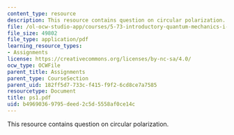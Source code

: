 ```yaml
---
content_type: resource
description: This resource contains question on circular polarization.
file: /ol-ocw-studio-app/courses/5-73-introductory-quantum-mechanics-i-fall-2005/b49690369795deed2c5d5558af0ce14c_ps1.pdf
file_size: 49802
file_type: application/pdf
learning_resource_types:
- Assignments
license: https://creativecommons.org/licenses/by-nc-sa/4.0/
ocw_type: OCWFile
parent_title: Assignments
parent_type: CourseSection
parent_uid: 182ff5d7-733c-f415-f9f2-6cd8ce7a7585
resourcetype: Document
title: ps1.pdf
uid: b4969036-9795-deed-2c5d-5558af0ce14c
---
```

This resource contains question on circular polarization.